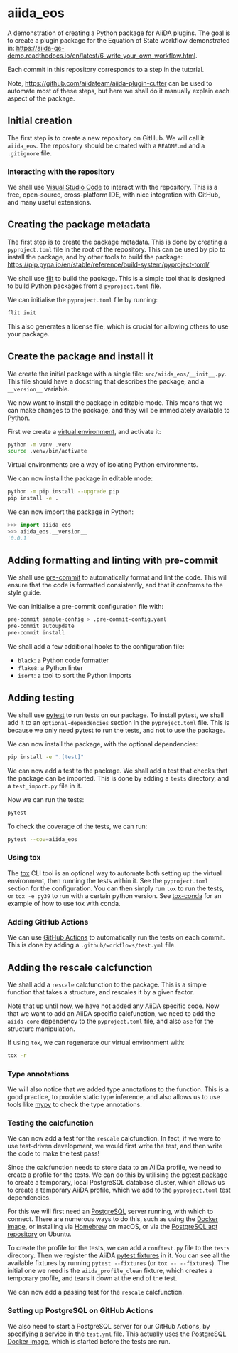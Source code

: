 # aiida_eos

A demonstration of creating a Python package for AiiDA plugins.
The goal is to create a plugin package for the Equation of State workflow demonstrated in: <https://aiida-qe-demo.readthedocs.io/en/latest/6_write_your_own_workflow.html>.

Each commit in this repository corresponds to a step in the tutorial.

Note, <https://github.com/aiidateam/aiida-plugin-cutter> can be used to automate most of these steps,
but here we shall do it manually explain each aspect of the package.

## Initial creation

The first step is to create a new repository on GitHub.
We will call it `aiida_eos`.
The repository should be created with a `README.md` and a `.gitignore` file.

### Interacting with the repository

We shall use [Visual Studio Code](https://code.visualstudio.com/) to interact with the repository.
This is a free, open-source, cross-platform IDE, with nice integration with GitHub, and many useful extensions.

## Creating the package metadata

The first step is to create the package metadata.
This is done by creating a `pyproject.toml` file in the root of the repository.
This can be used by pip to install the package, and by other tools to build the package: <https://pip.pypa.io/en/stable/reference/build-system/pyproject-toml/>

We shall use [flit](https://flit.readthedocs.io/en/latest/) to build the package.
This is a simple tool that is designed to build Python packages from a `pyproject.toml` file.

We can initialise the `pyproject.toml` file by running:

```bash
flit init
```

This also generates a license file, which is crucial for allowing others to use your package.

## Create the package and install it

We create the initial package with a single file: `src/aiida_eos/__init__.py`.
This file should have a docstring that describes the package, and a `__version__` variable.

We now want to install the package in editable mode.
This means that we can make changes to the package, and they will be immediately available to Python.

First we create a [virtual environment](https://packaging.python.org/en/latest/tutorials/installing-packages/#creating-and-using-virtual-environments), and activate it:

```bash
python -m venv .venv
source .venv/bin/activate
```

Virtual environments are a way of isolating Python environments.

We can now install the package in editable mode:

```bash
python -m pip install --upgrade pip
pip install -e .
```

We can now import the package in Python:

```python
>>> import aiida_eos
>>> aiida_eos.__version__
'0.0.1'
```

## Adding formatting and linting with pre-commit

We shall use [pre-commit](https://pre-commit.com/) to automatically format and lint the code.
This will ensure that the code is formatted consistently, and that it conforms to the style guide.

We can initialise a pre-commit configuration file with:

```bash
pre-commit sample-config > .pre-commit-config.yaml
pre-commit autoupdate
pre-commit install
```

We shall add a few additional hooks to the configuration file:

- `black`: a Python code formatter
- `flake8`: a Python linter
- `isort`: a tool to sort the Python imports

## Adding testing

We shall use [pytest](https://docs.pytest.org/en/latest/) to run tests on our package.
To install pytest, we shall add it to an `optional-dependencies` section in the `pyproject.toml` file.
This is because we only need pytest to run the tests, and not to use the package.

We can now install the package, with the optional dependencies:

```bash
pip install -e ".[test]"
```

We can now add a test to the package.
We shall add a test that checks that the package can be imported.
This is done by adding a `tests` directory, and a `test_import.py` file in it.

Now we can run the tests:

```bash
pytest
```

To check the coverage of the tests, we can run:

```bash
pytest --cov=aiida_eos
```

### Using tox

The [tox](https://tox.readthedocs.io) CLI tool is an optional way to automate both setting up the virtual environment, then running the tests within it.
See the `pyproject.toml` section for the configuration.
You can then simply run `tox` to run the tests, or `tox -e py39` to run with a certain python version.
See [tox-conda](https://tox-conda.readthedocs.io) for an example of how to use tox with conda.

### Adding GitHub Actions

We can use [GitHub Actions](https://github.com/features/actions) to automatically run the tests on each commit.
This is done by adding a `.github/workflows/test.yml` file.

## Adding the rescale calcfunction

We shall add a `rescale` calcfunction to the package.
This is a simple function that takes a structure, and rescales it by a given factor.

Note that up until now, we have not added any AiiDA specific code.
Now that we want to add an AiiDA specific calcfunction, we need to add the `aiida-core` dependency to the `pyproject.toml` file, and also `ase` for the structure manipulation.

If using `tox`, we can regenerate our virtual environment with:

```bash
tox -r
```

### Type annotations

We will also notice that we added type annotations to the function.
This is a good practice, to provide static type inference, and also allows us to use tools like [mypy](http://mypy-lang.org/) to check the type annotations.

### Testing the calcfunction

We can now add a test for the `rescale` calcfunction.
In fact, if we were to use test-driven development, we would first write the test, and then write the code to make the test pass!

Since the calcfunction needs to store data to an AiiDa profile, we need to create a profile for the tests.
We can do this by utilising the [pgtest package](https://pypi.org/project/pgtest/) to create a temporary, local PostgreSQL database cluster, which allows us to create a temporary AiiDA profile, which we add to the `pyproject.toml` test dependencies.

For this we will first need an [PostgreSQL](https://www.postgresql.org/) server running, with which to connect.
There are numerous ways to do this, such as using the [Docker image](https://hub.docker.com/_/postgres), or installing via [Homebrew](https://brew.sh/) on macOS, or via the [PostgreSQL apt repository](https://www.postgresql.org/download/linux/ubuntu/) on Ubuntu.

To create the profile for the tests, we can add a `conftest.py` file to the `tests` directory.
Then we register the AiiDA [pytest fixtures](https://docs.pytest.org/en/6.2.x/fixture.html) in it.
You can see all the available fixtures by running `pytest --fixtures` (or `tox -- --fixtures`).
The initial one we need is the `aiida_profile_clean` fixture, which creates a temporary profile, and tears it down at the end of the test.

We can now add a passing test for the `rescale` calcfunction.

### Setting up PostgreSQL on GitHub Actions

We also need to start a PostgreSQL server for our GitHub Actions, by specifying a service in the `test.yml` file.
This actually uses the [PostgreSQL Docker image](https://hub.docker.com/_/postgres), which is started before the tests are run.
